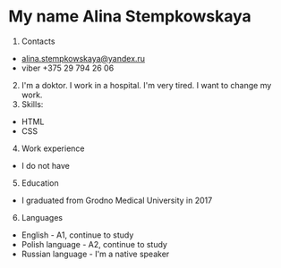 # My name Alina Stempkowskaya
1. Contacts
+ alina.stempkowskaya@yandex.ru
+ viber +375 29 794 26 06
2. I'm a doktor. I work in a hospital. I'm very tired. I want to change my work.
3. Skills:
+ HTML
+ CSS
4. Work experience
+ I do not have
5. Education
+ I graduated from Grodno Medical University in 2017
6. Languages
+ English - A1, continue to study
+ Polish language - A2, continue to study
+ Russian language - I'm a native speaker
